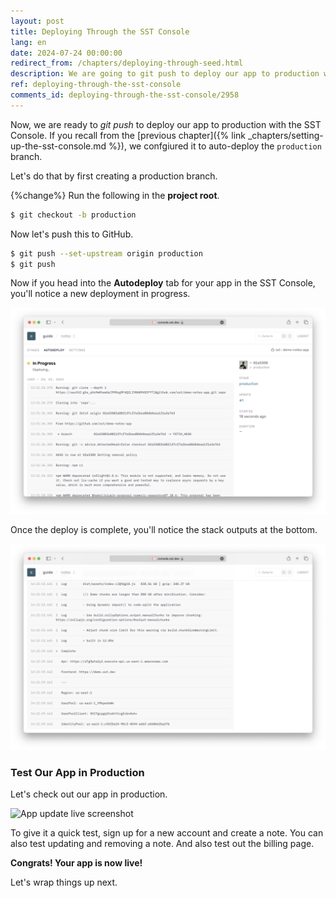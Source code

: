 ```yaml
---
layout: post
title: Deploying Through the SST Console
lang: en
date: 2024-07-24 00:00:00
redirect_from: /chapters/deploying-through-seed.html
description: We are going to git push to deploy our app to production with the SST Console.
ref: deploying-through-the-sst-console
comments_id: deploying-through-the-sst-console/2958
---
```


Now, we are ready to _git push_ to deploy our app to production with the SST Console. If you recall from the [previous chapter]({% link _chapters/setting-up-the-sst-console.md %}), we confgiured it to auto-deploy the `production` branch. 

Let's do that by first creating a production branch.

{%change%} Run the following in the **project root**.

```bash
$ git checkout -b production
```

Now let's push this to GitHub.

```bash
$ git push --set-upstream origin production
$ git push
```

Now if you head into the **Autodeploy** tab for your app in the SST Console, you'll notice a new deployment in progress.

![SST Console production deploy in progress](/assets/part2/sst-console-production-deploy-in-progress.png)

Once the deploy is complete, you'll notice the stack outputs at the bottom.

![Prod build stack outputs](/assets/part2/prod-build-stack-outputs.png)

### Test Our App in Production

Let's check out our app in production.

![App update live screenshot](/assets/part2/app-update-live.png)

To give it a quick test, sign up for a new account and create a note. You can also test updating and removing a note. And also test out the billing page.

**Congrats! Your app is now live!**

Let's wrap things up next.
